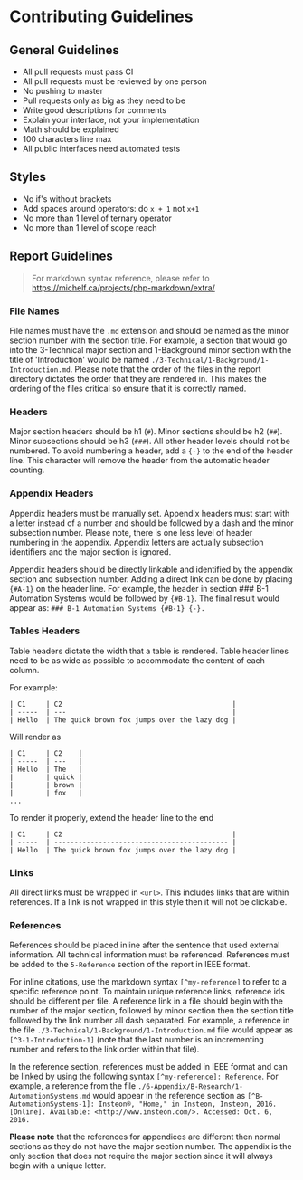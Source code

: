 Contributing Guidelines
=======================

## General Guidelines

- All pull requests must pass CI
- All pull requests must be reviewed by one person
- No pushing to master
- Pull requests only as big as they need to be
- Write good descriptions for comments
- Explain your interface, not your implementation
- Math should be explained
- 100 characters line max
- All public interfaces need automated tests

## Styles

- No if's without brackets
- Add spaces around operators: do `x + 1` not `x+1`
- No more than 1 level of ternary operator
- No more than 1 level of scope reach

## Report Guidelines

> For markdown syntax reference, please refer to <https://michelf.ca/projects/php-markdown/extra/>

### File Names

File names must have the `.md` extension and should be named as the minor section number with the
section title. For example, a section that would go into the 3-Technical major section and
1-Background minor section with the title of 'Introduction' would be named
`./3-Technical/1-Background/1-Introduction.md`. Please note that the order of the files in the
report directory dictates the order that they are rendered in. This makes the ordering of the files
critical so ensure that it is correctly named.

### Headers

Major section headers should be h1 (`#`). Minor sections should be h2 (`##`). Minor subsections should
be h3 (`###`). All other header levels should not be numbered. To avoid numbering a header, add a `{-}`
to the end of the header line. This character will remove the header from the automatic header
counting.

### Appendix Headers

Appendix headers must be manually set. Appendix headers must start with a letter instead of a number
and should be followed by a dash and the minor subsection number. Please note, there is one less
level of header numbering in the appendix. Appendix letters are actually subsection identifiers and
the major section is ignored.

Appendix headers should be directly linkable and identified by the appendix section and subsection
number. Adding a direct link can be done by placing `{#A-1}` on the header line. For example, the
header in section ### B-1 Automation Systems would be followed by `{#B-1}`. The final result would
appear as: `### B-1 Automation Systems {#B-1} {-}.`

### Tables Headers

Table headers dictate the width that a table is rendered. Table header lines need to be as wide as
possible to accommodate the content of each column.

For example:

```
| C1     | C2                                          |
| -----  | ---                                         |
| Hello  | The quick brown fox jumps over the lazy dog |
```

Will render as

```
| C1     | C2    |
| -----  | ---   |
| Hello  | The   |
|        | quick |
|        | brown |
|        | fox   |
...
```

To render it properly, extend the header line to the end

```
| C1     | C2                                          |
| -----  | ------------------------------------------- |
| Hello  | The quick brown fox jumps over the lazy dog |
```

### Links

All direct links must be wrapped in `<url>`. This includes links that are within references. If a
link is not wrapped in this style then it will not be clickable.

### References

References should be placed inline after the sentence that used external information. All technical
information must be referenced. References must be added to the `5-Reference` section of the report
in IEEE format.

For inline citations, use the markdown syntax `[^my-reference]` to refer to a specific reference
point. To maintain unique reference links, reference ids should be different per file. A reference
link in a file should begin with the number of the major section, followed by minor section then
the section title followed by the link number all dash separated. For example, a reference in the
file `./3-Technical/1-Background/1-Introduction.md` file would appear as `[^3-1-Introduction-1]`
(note that the last number is an incrementing number and refers to the link order within that
file).

In the reference section, references must be added in IEEE format and can be linked by using the
following syntax `[^my-reference]: Reference`. For example, a reference from the file
`./6-Appendix/B-Research/1-AutomationSystems.md` would appear in the reference section as
`[^B-AutomationSystems-1]: Insteon®, "Home," in Insteon, Insteon, 2016. [Online]. Available: <http://www.insteon.com/>. Accessed: Oct. 6, 2016.`

**Please note** that the references for appendices are different then normal sections as they do
not have the major section number. The appendix is the only section that does not require the major
section since it will always begin with a unique letter.



